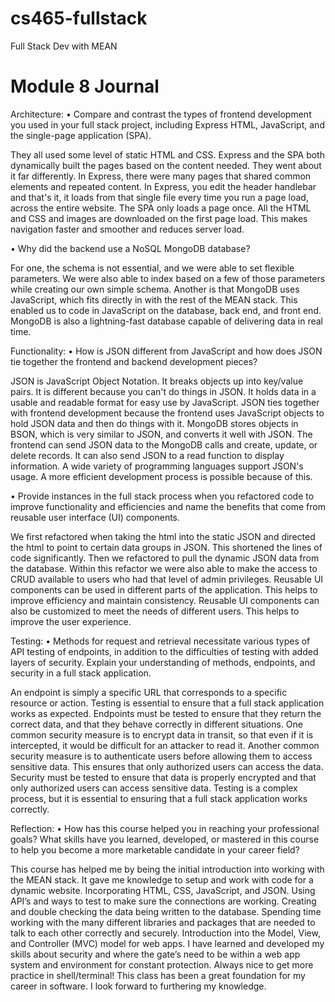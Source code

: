 # cs465-fullstack
Full Stack Dev with MEAN
# Module 8 Journal #

Architecture:
•	Compare and contrast the types of frontend development you used in your full stack project, including Express HTML, JavaScript, and the single-page application (SPA).

They all used some level of static HTML and CSS. Express and the SPA both dynamically built the pages based on the content needed. They went about it far differently. In Express, there were many pages that shared common elements and repeated content.  In Express, you edit the header handlebar and that's it, it loads from that single file every time you run a page load, across the entire website. The SPA only loads a page once. All the HTML and CSS and images are downloaded on the first page load. This makes navigation faster and smoother and reduces server load.

•	Why did the backend use a NoSQL MongoDB database?

For one, the schema is not essential, and we were able to set flexible parameters. We were also able to index based on a few of those parameters while creating our own simple schema. Another is that MongoDB uses JavaScript, which fits directly in with the rest of the MEAN stack. This enabled us to code in JavaScript on the database, back end, and front end. MongoDB is also a lightning-fast database capable of delivering data in real time.


Functionality:
•	How is JSON different from JavaScript and how does JSON tie together the frontend and backend development pieces?

JSON is JavaScript Object Notation. It breaks objects up into key/value pairs. It is different because you can't do things in JSON. It holds data in a usable and readable format for easy use by JavaScript. JSON ties together with frontend development because the frontend uses JavaScript objects to hold JSON data and then do things with it. MongoDB stores objects in BSON, which is very similar to JSON, and converts it well with JSON. The frontend can send JSON data to the MongoDB calls and create, update, or delete records. It can also send JSON to a read function to display information. A wide variety of programming languages support JSON's usage. A more efficient development process is possible because of this.

•	Provide instances in the full stack process when you refactored code to improve functionality and efficiencies and name the benefits that come from reusable user interface (UI) components.

We first refactored when taking the html into the static JSON and directed the html to point to certain data groups in JSON. This shortened the lines of code significantly. Then we refactored to pull the dynamic JSON data from the database. Within this refactor we were also able to make the access to CRUD available to users who had that level of admin privileges. Reusable UI components can be used in different parts of the application. This helps to improve efficiency and maintain consistency. Reusable UI components can also be customized to meet the needs of different users. This helps to improve the user experience. 

Testing:
•	Methods for request and retrieval necessitate various types of API testing of endpoints, in addition to the difficulties of testing with added layers of security. Explain your understanding of methods, endpoints, and security in a full stack application.

An endpoint is simply a specific URL that corresponds to a specific resource or action. Testing is essential to ensure that a full stack application works as expected. Endpoints must be tested to ensure that they return the correct data, and that they behave correctly in different situations. One common security measure is to encrypt data in transit, so that even if it is intercepted, it would be difficult for an attacker to read it. Another common security measure is to authenticate users before allowing them to access sensitive data. This ensures that only authorized users can access the data. Security must be tested to ensure that data is properly encrypted and that only authorized users can access sensitive data. Testing is a complex process, but it is essential to ensuring that a full stack application works correctly. 

Reflection:
•	How has this course helped you in reaching your professional goals? What skills have you learned, developed, or mastered in this course to help you become a more marketable candidate in your career field?

This course has helped me by being the initial introduction into working with the MEAN stack. It gave me knowledge to setup and work with code for a dynamic website. Incorporating HTML, CSS, JavaScript, and JSON. Using API’s and ways to test to make sure the connections are working. Creating and double checking the data being written to the database. Spending time working with the many different libraries and packages that are needed to talk to each other correctly and securely. Introduction into the Model, View, and Controller (MVC) model for web apps. I have learned and developed my skills about security and where the gate’s need to be within a web app system and environment for constant protection. Always nice to get more practice in shell/terminal! This class has been a great foundation for my career in software. I look forward to furthering my knowledge.
